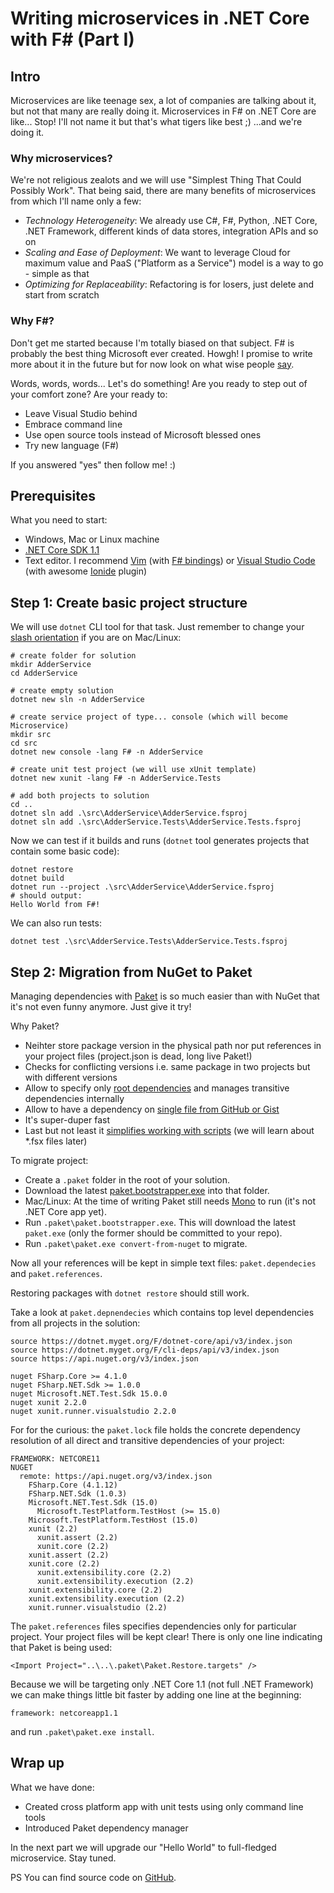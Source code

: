 Writing microservices in .NET Core with F# (Part I)
===

## Intro

Microservices are like teenage sex, a lot of companies are talking about it, but not that
many are really doing it. Microservices in F# on .NET Core are like... Stop! I'll not name it
but that's what tigers like best ;) ...and we're doing it.

### Why microservices?

We're not religious zealots and we will use "Simplest Thing That Could Possibly Work".
That being said, there are many benefits of microservices from which I'll name only a few:

* _Technology Heterogeneity_: We already use C#, F#, Python, .NET Core, .NET Framework, different kinds of data stores, integration APIs and so on
* _Scaling and Ease of Deployment_: We want to leverage Cloud for maximum value and PaaS ("Platform as a Service") model is a way to go - simple as that
* _Optimizing for Replaceability_: Refactoring is for losers, just delete and start from scratch

### Why F#?

Don't get me started because I'm totally biased on that subject. F# is probably the best
thing Microsoft ever created. Howgh! I promise to write more about it in the future but for
now look on what wise people [say](https://zombiecodekill.com/2016/04/30/the-case-for-f-sharp/).

Words, words, words... Let's do something! Are you ready to step out of your comfort zone? Are your ready to:

* Leave Visual Studio behind
* Embrace command line
* Use open source tools instead of Microsoft blessed ones
* Try new language (F#)

If you answered "yes" then follow me! :)

## Prerequisites

What you need to start:

* Windows, Mac or Linux machine
* [.NET Core SDK 1.1](https://www.microsoft.com/net/download/core)
* Text editor. I recommend [Vim](http://www.vim.org/) (with [F# bindings](https://github.com/fsharp/vim-fsharp)) or [Visual Studio Code](https://code.visualstudio.com/) (with awesome [Ionide](http://ionide.io/) plugin)

## Step 1: Create basic project structure

We will use ``dotnet`` CLI tool for that task. Just remember to change your
 [slash orientation](https://twitter.com/reverentgeek/status/789135336437800960) if you are
 on Mac/Linux:

    # create folder for solution
    mkdir AdderService
    cd AdderService

    # create empty solution
    dotnet new sln -n AdderService

    # create service project of type... console (which will become Microservice)
    mkdir src
    cd src
    dotnet new console -lang F# -n AdderService

    # create unit test project (we will use xUnit template)
    dotnet new xunit -lang F# -n AdderService.Tests

    # add both projects to solution
    cd ..
    dotnet sln add .\src\AdderService\AdderService.fsproj
    dotnet sln add .\src\AdderService.Tests\AdderService.Tests.fsproj

Now we can test if it builds and runs (`dotnet` tool generates projects that contain some basic code):

    dotnet restore
    dotnet build
    dotnet run --project .\src\AdderService\AdderService.fsproj
    # should output:
    Hello World from F#!

We can also run tests:

    dotnet test .\src\AdderService.Tests\AdderService.Tests.fsproj

## Step 2: Migration from NuGet to Paket

Managing dependencies with [Paket](https://fsprojects.github.io/Paket/) is so much easier than with NuGet that it's not even funny anymore. Just give it try!

Why Paket?

* Neihter store package version in the physical path nor put references in your project files (project.json is dead, long live Paket!)
* Checks for conflicting versions i.e. same package in two projects but with different versions
* Allow to specify only [root dependencies](https://fsprojects.github.io/Paket/paket-simplify.html) and manages transitive dependencies internally
* Allow to have a dependency on [single file from GitHub or Gist](https://fsprojects.github.io/Paket/github-dependencies.html)
* It's super-duper fast
* Last but not least it [simplifies working with scripts](https://fsprojects.github.io/Paket/paket-generate-load-scripts.html) (we will learn about *.fsx files later)

To migrate project:

* Create a `.paket` folder in the root of your solution.
* Download the latest [paket.bootstrapper.exe](https://github.com/fsprojects/Paket/releases/latest) into that folder.
* Mac/Linux: At the time of writing Paket still needs [Mono](http://www.mono-project.com/download/) to run (it's not .NET Core app yet).
* Run `.paket\paket.bootstrapper.exe`. This will download the latest `paket.exe` (only the former should be committed to your repo).
* Run `.paket\paket.exe convert-from-nuget` to migrate.

Now all your references will be kept in simple text files: ``paket.dependecies`` and ``paket.references``.

Restoring packages with ``dotnet restore`` should still work.

Take a look at `paket.depnendecies` which contains top level dependencies from all projects in the solution:

    source https://dotnet.myget.org/F/dotnet-core/api/v3/index.json
    source https://dotnet.myget.org/F/cli-deps/api/v3/index.json
    source https://api.nuget.org/v3/index.json

    nuget FSharp.Core >= 4.1.0
    nuget FSharp.NET.Sdk >= 1.0.0
    nuget Microsoft.NET.Test.Sdk 15.0.0
    nuget xunit 2.2.0
    nuget xunit.runner.visualstudio 2.2.0

For for the curious: the ``paket.lock`` file holds the concrete dependency resolution of all direct and transitive dependencies of your project:

    FRAMEWORK: NETCORE11
    NUGET
      remote: https://api.nuget.org/v3/index.json
        FSharp.Core (4.1.12)
        FSharp.NET.Sdk (1.0.3)
        Microsoft.NET.Test.Sdk (15.0)
          Microsoft.TestPlatform.TestHost (>= 15.0)
        Microsoft.TestPlatform.TestHost (15.0)
        xunit (2.2)
          xunit.assert (2.2)
          xunit.core (2.2)
        xunit.assert (2.2)
        xunit.core (2.2)
          xunit.extensibility.core (2.2)
          xunit.extensibility.execution (2.2)
        xunit.extensibility.core (2.2)
        xunit.extensibility.execution (2.2)
        xunit.runner.visualstudio (2.2)

The ``paket.references`` files specifies dependencies only for particular project. Your project files will be kept clear! There is only one line indicating that Paket is being used:

    <Import Project="..\..\.paket\Paket.Restore.targets" />

Because we will be targeting only .NET Core 1.1 (not full .NET Framework) we can make things little bit faster by adding one line at the beginning:

    framework: netcoreapp1.1

and run `.paket\paket.exe install`.

## Wrap up

What we have done:

* Created cross platform app with unit tests using only command line tools
* Introduced Paket dependency manager

In the next part we will upgrade our "Hello World" to full-fledged microservice. Stay tuned.

PS You can find source code on [GitHub](https://github.com/orient-man/dotnetcore-microservices-with-fsharp/tree/part-1).